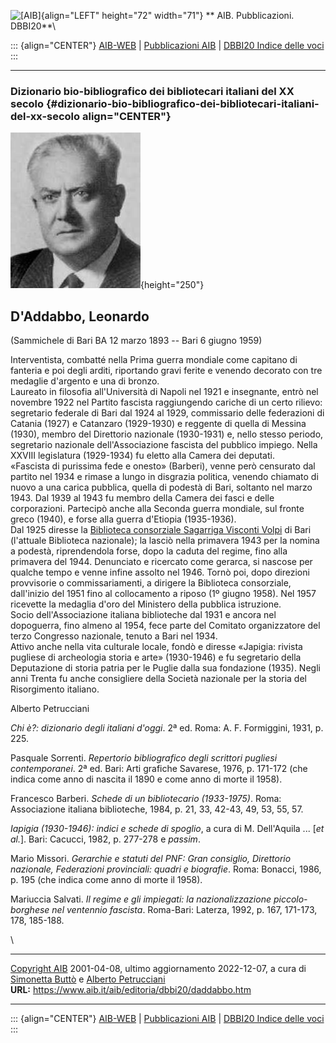 ![\[AIB\]](/aib/wi/aibv72.gif){align="LEFT" height="72" width="71"}
** AIB. Pubblicazioni. DBBI20**\

::: {align="CENTER"}
[AIB-WEB](/) \| [Pubblicazioni AIB](/pubblicazioni/) \| [DBBI20 Indice
delle voci](dbbi20.htm)
:::

------------------------------------------------------------------------

### Dizionario bio-bibliografico dei bibliotecari italiani del XX secolo {#dizionario-bio-bibliografico-dei-bibliotecari-italiani-del-xx-secolo align="CENTER"}

![\[Ritratto\]](daddabbo.jpg){height="250"}

## D\'Addabbo, Leonardo

(Sammichele di Bari BA 12 marzo 1893 -- Bari 6 giugno 1959)

Interventista, combatté nella Prima guerra mondiale come capitano di
fanteria e poi degli arditi, riportando gravi ferite e venendo decorato
con tre medaglie d\'argento e una di bronzo.\
Laureato in filosofia all\'Università di Napoli nel 1921 e insegnante,
entrò nel novembre 1922 nel Partito fascista raggiungendo cariche di un
certo rilievo: segretario federale di Bari dal 1924 al 1929, commissario
delle federazioni di Catania (1927) e Catanzaro (1929-1930) e reggente
di quella di Messina (1930), membro del Direttorio nazionale (1930-1931)
e, nello stesso periodo, segretario nazionale dell\'Associazione
fascista del pubblico impiego. Nella XXVIII legislatura (1929-1934) fu
eletto alla Camera dei deputati.\
«Fascista di purissima fede e onesto» (Barberi), venne però censurato
dal partito nel 1934 e rimase a lungo in disgrazia politica, venendo
chiamato di nuovo a una carica pubblica, quella di podestà di Bari,
soltanto nel marzo 1943. Dal 1939 al 1943 fu membro della Camera dei
fasci e delle corporazioni. Partecipò anche alla Seconda guerra
mondiale, sul fronte greco (1940), e forse alla guerra d\'Etiopia
(1935-1936).\
Dal 1925 diresse la [Biblioteca consorziale Sagarriga Visconti
Volpi](/aib/stor/teche/ba-naz.htm) di Bari (l\'attuale Biblioteca
nazionale); la lasciò nella primavera 1943 per la nomina a podestà,
riprendendola forse, dopo la caduta del regime, fino alla primavera del
1944. Denunciato e ricercato come gerarca, si nascose per qualche tempo
e venne infine assolto nel 1946. Tornò poi, dopo direzioni provvisorie o
commissariamenti, a dirigere la Biblioteca consorziale, dall\'inizio del
1951 fino al collocamento a riposo (1º giugno 1958). Nel 1957 ricevette
la medaglia d\'oro del Ministero della pubblica istruzione.\
Socio dell\'Associazione italiana biblioteche dal 1931 e ancora nel
dopoguerra, fino almeno al 1954, fece parte del Comitato organizzatore
del terzo Congresso nazionale, tenuto a Bari nel 1934.\
Attivo anche nella vita culturale locale, fondò e diresse «Japigia:
rivista pugliese di archeologia storia e arte» (1930-1946) e fu
segretario della Deputazione di storia patria per le Puglie dalla sua
fondazione (1935). Negli anni Trenta fu anche consigliere della Società
nazionale per la storia del Risorgimento italiano.

Alberto Petrucciani

*Chi è?: dizionario degli italiani d\'oggi*. 2ª ed. Roma: A. F.
Formiggini, 1931, p. 225.

Pasquale Sorrenti. *Repertorio bibliografico degli scrittori pugliesi
contemporanei*. 2ª ed. Bari: Arti grafiche Savarese, 1976, p. 171-172
(che indica come anno di nascita il 1890 e come anno di morte il 1958).

Francesco Barberi. *Schede di un bibliotecario (1933-1975)*. Roma:
Associazione italiana biblioteche, 1984, p. 21, 33, 42-43, 49, 53, 55,
57.

*Iapigia (1930-1946): indici e schede di spoglio*, a cura di M.
Dell\'Aquila \... \[*et al.*\]. Bari: Cacucci, 1982, p. 277-278 e
*passim*.

Mario Missori. *Gerarchie e statuti del PNF: Gran consiglio, Direttorio
nazionale, Federazioni provinciali: quadri e biografie*. Roma: Bonacci,
1986, p. 195 (che indica come anno di morte il 1958).

Mariuccia Salvati. *Il regime e gli impiegati: la nazionalizzazione
piccolo-borghese nel ventennio fascista*. Roma-Bari: Laterza, 1992, p.
167, 171-173, 178, 185-188.

\

------------------------------------------------------------------------

[Copyright AIB](/su-questo-sito/dichiarazione-di-copyright-aib-web/)
2001-04-08, ultimo aggiornamento 2022-12-07, a cura di [Simonetta
Buttò](/aib/redazione3.htm) e [Alberto
Petrucciani](/su-questo-sito/redazione-aib-web/)\
**URL:** https://www.aib.it/aib/editoria/dbbi20/daddabbo.htm

------------------------------------------------------------------------

::: {align="CENTER"}
[AIB-WEB](/) \| [Pubblicazioni AIB](/pubblicazioni/) \| [DBBI20 Indice
delle voci](dbbi20.htm)
:::
